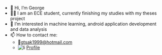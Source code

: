 - 👋 Hi, I’m George
- 🧑‍💻 I am an ECE student, currently finishing my studies with my theses project
- 👀 I’m interested in machine learning, android application development and data analysis
- 📫 How to contact me:
  - 📧gtsak1999@hotmail.com
  - ![li](https://user-images.githubusercontent.com/53182983/201493892-983e0df9-4256-4160-a53a-e3ffdbcb70cd.png) [Profile](https://www.linkedin.com/in/georgios-tsakiridis-88028417a/)
